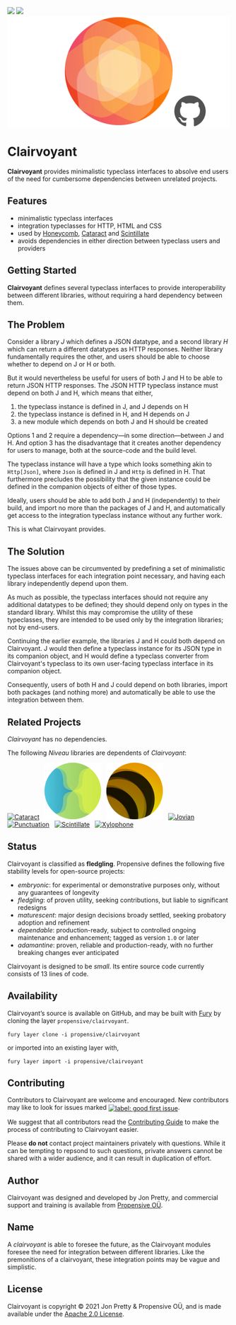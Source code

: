 [<img src="https://img.shields.io/discord/633198088311537684?color=8899f7&label=DISCORD&style=for-the-badge" height="24">](https://discord.gg/v7CjtbnwDq)
[<img src="https://vent.dev/badge/propensive/clairvoyant" height="24">](https://vent.dev/)
<img src="/doc/images/github.png" valign="middle">

# Clairvoyant

__Clairvoyant__ provides minimalistic typeclass interfaces to absolve end users
of the need for cumbersome dependencies between unrelated projects.

## Features

- minimalistic typeclass interfaces
- integration typeclasses for HTTP, HTML and CSS
- used by [Honeycomb](https://github.com/propensive/honeycomb/), [Cataract](https://github.com/propensive/cataract/) and [Scintillate](https://github.com/propensive/scintillate/)
- avoids dependencies in either direction between typeclass users and providers


## Getting Started

__Clairvoyant__ defines several typeclass interfaces to provide interoperability
between different libraries, without requiring a hard dependency between them.

## The Problem

Consider a library _J_ which defines a JSON datatype, and a second library _H_
which can return a different datatypes as HTTP responses. Neither library
fundamentally requires the other, and users should be able to choose whether to
depend on J or H or both.

But it would nevertheless be useful for users of both J and H to be able to
return JSON HTTP responses. The JSON HTTP typeclass instance must depend on
both J and H, which means that either,
1. the typeclass instance is defined in J, and J depends on H
2. the typeclass instance is defined in H, and H depends on J
3. a new module which depends on both J and H should be created

Options 1 and 2 require a dependency—in some direction—between J and H. And
option 3 has the disadvantage that it creates another dependency for users to
manage, both at the source-code and the build level.

The typeclass instance will have a type which looks something akin to
`Http[Json]`, where `Json` is defined in J and `Http` is defined in H. That
furthermore precludes the possibility that the given instance could be defined
in the companion objects of either of those types.

Ideally, users should be able to add both J and H (independently) to their
build, and import no more than the packages of J and H, and automatically get
access to the integration typeclass instance without any further work.

This is what Clairvoyant provides.

## The Solution

The issues above can be circumvented by predefining a set of minimalistic
typeclass interfaces for each integration point necessary, and having each
library independently depend upon them.

As much as possible, the typeclass interfaces should not require any additional
datatypes to be defined; they should depend only on types in the standard
library. Whilst this may compromise the utility of these typeclasses, they are
intended to be used only by the integration libraries; not by end-users.

Continuing the earlier example, the libraries J and H could both depend on
Clairvoyant. J would then define a typeclass instance for its JSON type in its
companion object, and H would define a typeclass converter from Clairvoyant's
typeclass to its own user-facing typeclass interface in its companion object.

Consequently, users of both H and J could depend on both libraries, import both
packages (and nothing more) and automatically be able to use the integration
between them.


## Related Projects

_Clairvoyant_ has no dependencies.

The following _Niveau_ libraries are dependents of _Clairvoyant_:

[![Cataract](https://github.com/propensive/cataract/raw/main/doc/images/128x128.png)](https://github.com/propensive/cataract/) &nbsp; [![Euphemism](https://github.com/propensive/euphemism/raw/main/doc/images/128x128.png)](https://github.com/propensive/euphemism/) &nbsp; [![Honeycomb](https://github.com/propensive/honeycomb/raw/main/doc/images/128x128.png)](https://github.com/propensive/honeycomb/) &nbsp; [![Jovian](https://github.com/propensive/jovian/raw/main/doc/images/128x128.png)](https://github.com/propensive/jovian/) &nbsp; [![Punctuation](https://github.com/propensive/punctuation/raw/main/doc/images/128x128.png)](https://github.com/propensive/punctuation/) &nbsp; [![Scintillate](https://github.com/propensive/scintillate/raw/main/doc/images/128x128.png)](https://github.com/propensive/scintillate/) &nbsp; [![Xylophone](https://github.com/propensive/xylophone/raw/main/doc/images/128x128.png)](https://github.com/propensive/xylophone/) &nbsp;

## Status

Clairvoyant is classified as __fledgling__. Propensive defines the following five stability levels for open-source projects:

- _embryonic_: for experimental or demonstrative purposes only, without any guarantees of longevity
- _fledgling_: of proven utility, seeking contributions, but liable to significant redesigns
- _maturescent_: major design decisions broady settled, seeking probatory adoption and refinement
- _dependable_: production-ready, subject to controlled ongoing maintenance and enhancement; tagged as version `1.0` or later
- _adamantine_: proven, reliable and production-ready, with no further breaking changes ever anticipated

Clairvoyant is designed to be _small_. Its entire source code currently consists of 13 lines of code.

## Availability

Clairvoyant&rsquo;s source is available on GitHub, and may be built with [Fury](https://github.com/propensive/fury) by
cloning the layer `propensive/clairvoyant`.
```
fury layer clone -i propensive/clairvoyant
```
or imported into an existing layer with,
```
fury layer import -i propensive/clairvoyant
```

## Contributing

Contributors to Clairvoyant are welcome and encouraged. New contributors may like to look for issues marked
<a href="https://github.com/propensive/clairvoyant/labels/good%20first%20issue"><img alt="label: good first issue"
src="https://img.shields.io/badge/-good%20first%20issue-67b6d0.svg" valign="middle"></a>.

We suggest that all contributors read the [Contributing Guide](/contributing.md) to make the process of
contributing to Clairvoyant easier.

Please __do not__ contact project maintainers privately with questions. While it can be tempting to repsond to
such questions, private answers cannot be shared with a wider audience, and it can result in duplication of
effort.

## Author

Clairvoyant was designed and developed by Jon Pretty, and commercial support and training is available from
[Propensive O&Uuml;](https://propensive.com/).



## Name

A _clairvoyant_ is able to foresee the future, as the Clairvoyant modules foresee the need for integration between different libraries. Like the premonitions of a clairvoyant, these integration points may be vague and simplistic.

## License

Clairvoyant is copyright &copy; 2021 Jon Pretty & Propensive O&Uuml;, and is made available under the
[Apache 2.0 License](/license.md).
